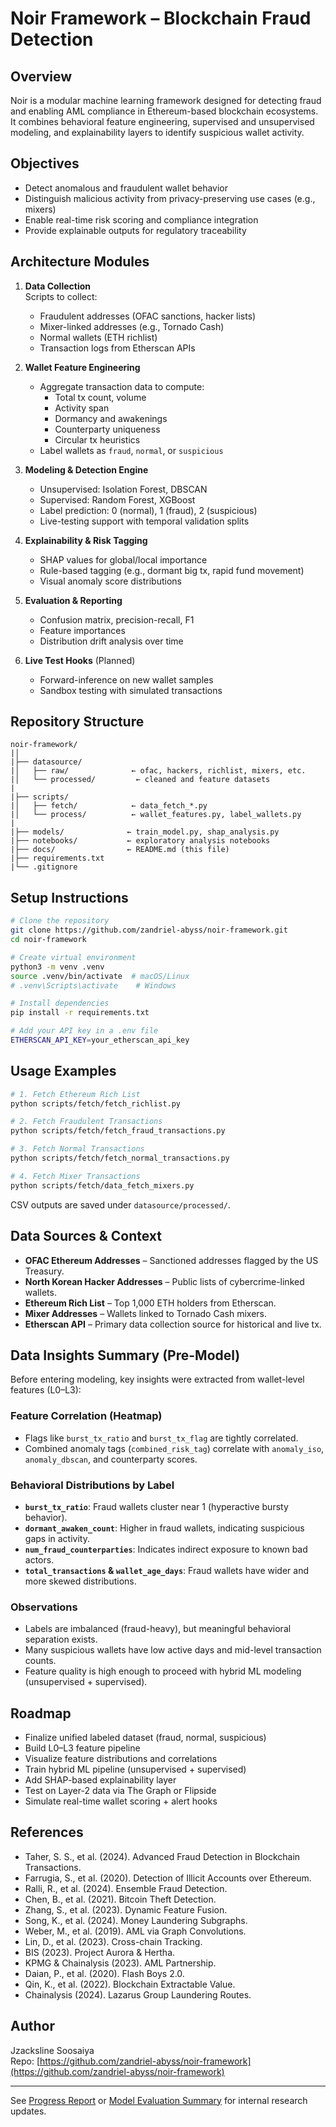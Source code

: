 # Noir Framework – Blockchain Fraud Detection

## Overview

Noir is a modular machine learning framework designed for detecting fraud and enabling AML compliance in Ethereum-based blockchain ecosystems. It combines behavioral feature engineering, supervised and unsupervised modeling, and explainability layers to identify suspicious wallet activity.

## Objectives

- Detect anomalous and fraudulent wallet behavior
- Distinguish malicious activity from privacy-preserving use cases (e.g., mixers)
- Enable real-time risk scoring and compliance integration
- Provide explainable outputs for regulatory traceability

## Architecture Modules

1. **Data Collection**\
   Scripts to collect:

   - Fraudulent addresses (OFAC sanctions, hacker lists)
   - Mixer-linked addresses (e.g., Tornado Cash)
   - Normal wallets (ETH richlist)
   - Transaction logs from Etherscan APIs

2. **Wallet Feature Engineering**

   - Aggregate transaction data to compute:
     - Total tx count, volume
     - Activity span
     - Dormancy and awakenings
     - Counterparty uniqueness
     - Circular tx heuristics
   - Label wallets as `fraud`, `normal`, or `suspicious`

3. **Modeling & Detection Engine**

   - Unsupervised: Isolation Forest, DBSCAN
   - Supervised: Random Forest, XGBoost
   - Label prediction: 0 (normal), 1 (fraud), 2 (suspicious)
   - Live-testing support with temporal validation splits

4. **Explainability & Risk Tagging**

   - SHAP values for global/local importance
   - Rule-based tagging (e.g., dormant big tx, rapid fund movement)
   - Visual anomaly score distributions

5. **Evaluation & Reporting**

   - Confusion matrix, precision-recall, F1
   - Feature importances
   - Distribution drift analysis over time

6. **Live Test Hooks** (Planned)

   - Forward-inference on new wallet samples
   - Sandbox testing with simulated transactions

## Repository Structure

```
noir-framework/
|│
|├── datasource/
|│   ├── raw/              ← ofac, hackers, richlist, mixers, etc.
|│   └── processed/         ← cleaned and feature datasets
|
|├── scripts/
|│   ├── fetch/            ← data_fetch_*.py
|│   └── process/          ← wallet_features.py, label_wallets.py
|
|├── models/              ← train_model.py, shap_analysis.py
|├── notebooks/           ← exploratory analysis notebooks
|├── docs/                ← README.md (this file)
|├── requirements.txt
|└── .gitignore
```

## Setup Instructions

```bash
# Clone the repository
git clone https://github.com/zandriel-abyss/noir-framework.git
cd noir-framework

# Create virtual environment
python3 -m venv .venv
source .venv/bin/activate  # macOS/Linux
# .venv\Scripts\activate    # Windows

# Install dependencies
pip install -r requirements.txt

# Add your API key in a .env file
ETHERSCAN_API_KEY=your_etherscan_api_key
```

## Usage Examples

```bash
# 1. Fetch Ethereum Rich List
python scripts/fetch/fetch_richlist.py

# 2. Fetch Fraudulent Transactions
python scripts/fetch/fetch_fraud_transactions.py

# 3. Fetch Normal Transactions
python scripts/fetch/fetch_normal_transactions.py

# 4. Fetch Mixer Transactions
python scripts/fetch/data_fetch_mixers.py
```

CSV outputs are saved under `datasource/processed/`.

## Data Sources & Context

- **OFAC Ethereum Addresses** – Sanctioned addresses flagged by the US Treasury.
- **North Korean Hacker Addresses** – Public lists of cybercrime-linked wallets.
- **Ethereum Rich List** – Top 1,000 ETH holders from Etherscan.
- **Mixer Addresses** – Wallets linked to Tornado Cash mixers.
- **Etherscan API** – Primary data collection source for historical and live tx.

## Data Insights Summary (Pre-Model)

Before entering modeling, key insights were extracted from wallet-level features (L0–L3):

### Feature Correlation (Heatmap)
- Flags like `burst_tx_ratio` and `burst_tx_flag` are tightly correlated.
- Combined anomaly tags (`combined_risk_tag`) correlate with `anomaly_iso`, `anomaly_dbscan`, and counterparty scores.

### Behavioral Distributions by Label
- **`burst_tx_ratio`**: Fraud wallets cluster near 1 (hyperactive bursty behavior).
- **`dormant_awaken_count`**: Higher in fraud wallets, indicating suspicious gaps in activity.
- **`num_fraud_counterparties`**: Indicates indirect exposure to known bad actors.
- **`total_transactions` & `wallet_age_days`**: Fraud wallets have wider and more skewed distributions.

### Observations
- Labels are imbalanced (fraud-heavy), but meaningful behavioral separation exists.
- Many suspicious wallets have low active days and mid-level transaction counts.
- Feature quality is high enough to proceed with hybrid ML modeling (unsupervised + supervised).

## Roadmap

-  Finalize unified labeled dataset (fraud, normal, suspicious)
-  Build L0–L3 feature pipeline
-  Visualize feature distributions and correlations
-  Train hybrid ML pipeline (unsupervised + supervised)
-  Add SHAP-based explainability layer
-  Test on Layer-2 data via The Graph or Flipside
-  Simulate real-time wallet scoring + alert hooks

## References

- Taher, S. S., et al. (2024). Advanced Fraud Detection in Blockchain Transactions.
- Farrugia, S., et al. (2020). Detection of Illicit Accounts over Ethereum.
- Ralli, R., et al. (2024). Ensemble Fraud Detection.
- Chen, B., et al. (2021). Bitcoin Theft Detection.
- Zhang, S., et al. (2023). Dynamic Feature Fusion.
- Song, K., et al. (2024). Money Laundering Subgraphs.
- Weber, M., et al. (2019). AML via Graph Convolutions.
- Lin, D., et al. (2023). Cross-chain Tracking.
- BIS (2023). Project Aurora & Hertha.
- KPMG & Chainalysis (2023). AML Partnership.
- Daian, P., et al. (2020). Flash Boys 2.0.
- Qin, K., et al. (2022). Blockchain Extractable Value.
- Chainalysis (2024). Lazarus Group Laundering Routes.

## Author

Jzacksline Soosaiya\
Repo: [https://github.com/zandriel-abyss/noir-framework](https://github.com/zandriel-abyss/noir-framework)

---

See [Progress Report](https://github.com/zandriel-abyss/noir-framework/blob/main/docs/progress_report.md) or [Model Evaluation Summary](https://github.com/zandriel-abyss/noir-framework/blob/main/docs/evaluation_summary.md) for internal research updates.
